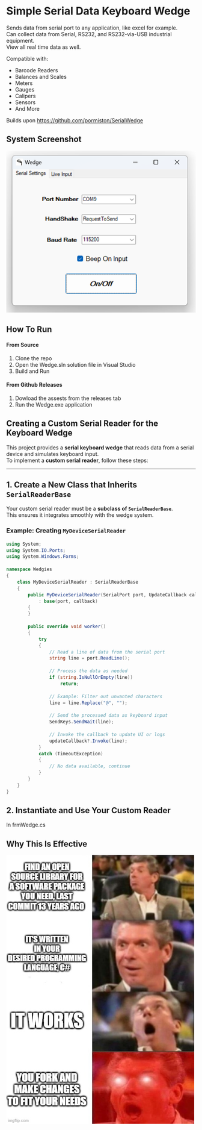 
# Simple Serial Data Keyboard Wedge

Sends data from serial port to any application, like excel for example.  
Can collect data from Serial, RS232, and RS232-via-USB industrial equipment.  
View all real time data as well. 

Compatible with:
* Barcode Readers
* Balances and Scales
* Meters
* Gauges
* Calipers
* Sensors 
* And More

Builds upon https://github.com/pormiston/SerialWedge

## System Screenshot
![system_gui](https://raw.githubusercontent.com/jglatts/SerialWedge/refs/heads/master/images/gui2.png)


## How To Run
#### From Source
1. Clone the repo
2. Open the Wedge.sln solution file in Visual Studio
3. Build and Run 

#### From Github Releases 
1. Dowload the assests from the releases tab
2. Run the Wedge.exe application 


## Creating a Custom Serial Reader for the Keyboard Wedge  

This project provides a **serial keyboard wedge** that reads data from a serial device and simulates keyboard input.  
To implement a **custom serial reader**, follow these steps:  

---

## 1. Create a New Class that Inherits `SerialReaderBase`  
Your custom serial reader must be a **subclass of `SerialReaderBase`**.  
This ensures it integrates smoothly with the wedge system.  

### Example: Creating `MyDeviceSerialReader`  
```csharp
using System;
using System.IO.Ports;
using System.Windows.Forms;

namespace Wedgies
{
    class MyDeviceSerialReader : SerialReaderBase
    {
        public MyDeviceSerialReader(SerialPort port, UpdateCallback callback)
            : base(port, callback)
        {
        }

        public override void worker()
        {
            try
            {
                // Read a line of data from the serial port
                string line = port.ReadLine();

                // Process the data as needed
                if (string.IsNullOrEmpty(line))
                    return;

                // Example: Filter out unwanted characters
                line = line.Replace("@", "");

                // Send the processed data as keyboard input
                SendKeys.SendWait(line);

                // Invoke the callback to update UI or logs
                updateCallback?.Invoke(line);
            }
            catch (TimeoutException)
            {
                // No data available, continue
            }
        }
    }
}
```


## 2. Instantiate and Use Your Custom Reader  
In frmWedge.cs



## Why This Is Effective  
![funny_img](https://raw.githubusercontent.com/jglatts/SerialWedge/refs/heads/master/images/funny-c%23.jpg)